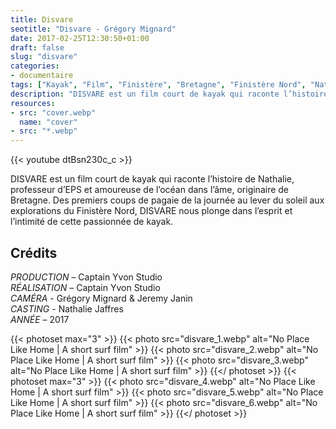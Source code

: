 ```yaml
---
title: Disvare
seotitle: "Disvare - Grégory Mignard"
date: 2017-02-25T12:30:50+01:00
draft: false
slug: "disvare"
categories:
- documentaire
tags: ["Kayak", "Film", "Finistère", "Bretagne", "Finistère Nord", "Nathalie Jaffres", "Leon", "Carantec", "Roscoff"]
description: "DISVARE est un film court de kayak qui raconte l’histoire de Nathalie, professeur d’EPS et amoureuse de l’océan dans l’âme, originaire de Bretagne."
resources:
- src: "cover.webp"
  name: "cover"
- src: "*.webp"
---
```


<div>{{< youtube dtBsn230c_c >}}</div>

DISVARE est un film court de kayak qui raconte l’histoire de Nathalie, professeur d’EPS et amoureuse de l’océan dans l’âme, originaire de Bretagne. Des premiers coups de pagaie de la journée au lever du soleil aux explorations du Finistère Nord, DISVARE nous plonge dans l’esprit et l’intimité de cette passionnée de kayak.

## Crédits

*PRODUCTION* – Captain Yvon Studio  
*RÉALISATION* – Captain Yvon Studio  
*CAMÉRA* - Grégory Mignard & Jeremy Janin  
*CASTING* - Nathalie Jaffres  
*ANNÉE* – 2017

{{< photoset max="3" >}}
  {{< photo src="disvare_1.webp" alt="No Place Like Home | A short surf film" >}}
  {{< photo src="disvare_2.webp" alt="No Place Like Home | A short surf film" >}}
  {{< photo src="disvare_3.webp" alt="No Place Like Home | A short surf film" >}}
{{</ photoset >}}
{{< photoset max="3" >}}
  {{< photo src="disvare_4.webp" alt="No Place Like Home | A short surf film" >}}
  {{< photo src="disvare_5.webp" alt="No Place Like Home | A short surf film" >}}
  {{< photo src="disvare_6.webp" alt="No Place Like Home | A short surf film" >}}
{{</ photoset >}}
